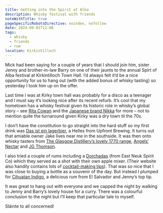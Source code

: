 ```yaml
---
title: Getting into the Spirit of Alba
description: Whisky festival with friends
noteWithTitle: true
pageSpecificRobotsDirective: noindex, nofollow
date: 2024-09-01T12:08
tags:
  - whisky
  - friends
  - rum
location: Kirkintilloch
---
```

Mick had been saying for a couple of years that I should join him, sister Jenny and brother-in-law Barry on one of their jaunts to the annual Spirt of Alba festival at Kirkintilloch Town Hall. I’d always felt it’d be a nice opportunity for us to hang out (with the added bonus of whisky tasting) so yesterday I took him up on the offer.

Last time I was at Kirky town hall was probably for a disco as a teenager and I must say it’s looking nice after its recent refurb. It’s cool that my hometown has a whisky festival given its historic role in whisky’s global story – see [Rita Cowan](https://www.eastdunbarton.gov.uk/news/kirkintilloch-woman-who-became-whisky-pioneer-japan-remembered) and the [Japanese brand Nikka](https://www.nikka.com/eng/story/founder/) for more – not to mention quite the turnaround given Kirky was a dry town til the 70s. 

I don’t have the constitution to go straight into the hard stuff so my first drink was [Das ist ein lagerbier](https://www.upfrontbrewing.com/shop/8uxlsnaosakrfdt2ealrfhffinepoi-rlnmg), a Helles from Upfront Brewing. It turns out that amiable owner Jake lives near me in the southside. It was then onto whisky tasters from [The Glasgow Distillery’s lovely 1770 range](https://www.glasgowdistillery.com/browse/c-1770-Single-Malt-Whisky-2/), [Angels’ Nectar](https://www.angelsnectar.co.uk/en/home.php) and [JG Thomson](https://jgthomson.com/shop). 

I also tried a couple of rums including a [Dorchadas](https://eastneukspirit.co/product/dorchadas-amber-spiced-rum/) (from East Neuk Spirit Co) which they served as a shot with their own apple mixer. (Their website also handily contains lots of [cocktail-making tips](https://eastneukspirit.co/how-to-sesh/)). That was so nice that I was close to buying a bottle as a souvenir of the day. But instead I plumped for [Cihuatan Indigo](https://www.roncihuatan.com/eu/ron-indigo/), a delicious rum from El Salvador and Jenny’s top tip. 

It was great to hang out with everyone and we capped the night by walking to Jenny and Barry’s lovely house for a curry. There was a colourful conclusion to the night but I’ll keep that particular tale to myself.

Sláinte to all concerned!
